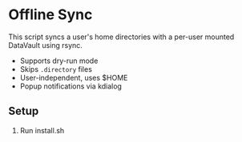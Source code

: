# Offline Sync

This script syncs a user's home directories with a per-user mounted DataVault using rsync.
- Supports dry-run mode
- Skips `.directory` files
- User-independent, uses $HOME
- Popup notifications via kdialog

## Setup

1. Run install.sh
